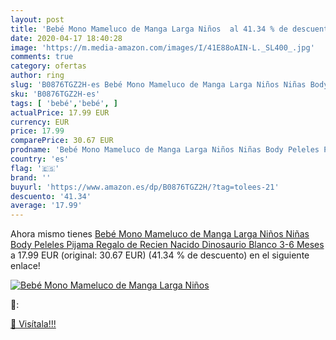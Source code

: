 ```yaml
---
layout: post
title: 'Bebé Mono Mameluco de Manga Larga Niños  al 41.34 % de descuento'
date: 2020-04-17 18:40:28
image: 'https://m.media-amazon.com/images/I/41E88oAIN-L._SL400_.jpg'
comments: true
category: ofertas
author: ring
slug: 'B0876TGZ2H-es Bebé Mono Mameluco de Manga Larga Niños Niñas Body Peleles...'
sku: 'B0876TGZ2H-es'
tags: [ 'bebé','bebé', ]
actualPrice: 17.99 EUR
currency: EUR
price: 17.99
comparePrice: 30.67 EUR
prodname: 'Bebé Mono Mameluco de Manga Larga Niños Niñas Body Peleles Pijama Regalo de Recien Nacido Dinosaurio  Blanco 3-6 Meses'
country: 'es'
flag: '🇪🇸'
brand: ''
buyurl: 'https://www.amazon.es/dp/B0876TGZ2H/?tag=tolees-21'
descuento: '41.34'
average: '17.99'
---
```


Ahora mismo tienes [Bebé Mono Mameluco de Manga Larga Niños Niñas Body Peleles Pijama Regalo de Recien Nacido Dinosaurio  Blanco 3-6 Meses](https://www.amazon.es/dp/B0876TGZ2H/?tag=tolees-21) a 17.99 EUR (original: 30.67 EUR) (41.34 %  de descuento) en el siguiente enlace!

[![Bebé Mono Mameluco de Manga Larga Niños ](https://m.media-amazon.com/images/I/41E88oAIN-L._SL400_.jpg)](https://www.amazon.es/dp/B0876TGZ2H/?tag=tolees-21)

🔎:


[🛒 Visítala!!!](https://www.amazon.es/dp/B0876TGZ2H/?tag=tolees-21)
